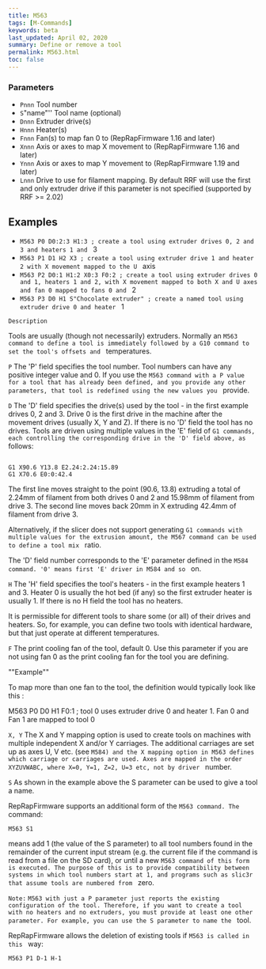 ```yaml
---
title: M563
tags: [M-Commands] 
keywords: beta 
last_updated: April 02, 2020 
summary: Define or remove a tool 
permalink: M563.html
toc: false 
---
```



### Parameters

* `Pnnn` Tool number
* `S`"name"'' Tool name (optional)
* `Dnnn` Extruder drive(s)
* `Hnnn` Heater(s)
* `Fnnn` Fan(s) to map fan 0 to (RepRapFirmware 1.16 and later)
* `Xnnn` Axis or axes to map X movement to (RepRapFirmware 1.16 and later)
* `Ynnn` Axis or axes to map Y movement to (RepRapFirmware 1.19 and later)
* `Lnnn` Drive to use for filament mapping. By default RRF will use the first and only extruder drive if this parameter is not specified (supported by RRF >= 2.02)

## Examples

* ` M563 P0 D0:2:3 H1:3 ; create a tool using extruder drives 0, 2 and 3 and heaters 1 and  ` 3
* ` M563 P1 D1 H2 X3 ; create a tool using extruder drive 1 and heater 2 with X movement mapped to the U  ` axis
* ` M563 P2 D0:1 H1:2 X0:3 F0:2 ; create a tool using extruder drives 0 and 1, heaters 1 and 2, with X movement mapped to both X and U axes and fan 0 mapped to fans 0 and  ` 2
* ` M563 P3 D0 H1 S"Chocolate extruder" ; create a named tool using extruder drive 0 and heater  ` 1

`Description`

Tools are usually (though not necessarily) extruders. Normally an ` M563 command to define a tool is immediately followed by a G10 command to set the tool's offsets and  ` temperatures.

`P` The 'P' field specifies the tool number. Tool numbers can have any positive integer value and 0. If you use the ` M563 command with a P value for a tool that has already been defined, and you provide any other parameters, that tool is redefined using the new values you  ` provide.

`D` The 'D' field specifies the drive(s) used by the tool - in the first example drives 0, 2 and 3. Drive 0 is the first drive in the machine after the movement drives (usually X, Y and Z). If there is no 'D' field the tool has no drives. Tools are driven using multiple values in the 'E' field of ` G1 commands, each controlling the corresponding drive in the 'D' field above, as  ` follows:

```

G1 X90.6 Y13.8 E2.24:2.24:15.89
G1 X70.6 E0:0:42.4

```

The first line moves straight to the point (90.6, 13.8) extruding a total of 2.24mm of filament from both drives 0 and 2 and 15.98mm of filament from drive 3. The second line moves back 20mm in X extruding 42.4mm of filament from drive 3.

Alternatively, if the slicer does not support generating ` G1 commands with multiple values for the extrusion amount, the M567 command can be used to define a tool mix  ` ratio.

The 'D' field number corresponds to the 'E' parameter defined in the ` M584 command. '0' means first 'E' driver in M584 and so  ` on.

`H` The 'H' field specifies the tool's heaters - in the first example heaters 1 and 3. Heater 0 is usually the hot bed (if any) so the first extruder heater is usually 1. If there is no H field the tool has no heaters.

It is permissible for different tools to share some (or all) of their drives and heaters. So, for example, you can define two tools with identical hardware, but that just operate at different temperatures.

`F` The print cooling fan of the tool, default 0. Use this parameter if you are not using fan 0 as the print cooling fan for the tool you are defining.

""Example""

To map more than one fan to the tool, the definition would typically look like this :

M563 P0 D0 H1 F0:1 ; tool 0 uses extruder drive 0 and heater 1. Fan 0 and Fan 1 are mapped to tool 0

`X, Y` The X and Y mapping option is used to create tools on machines with multiple independent X and/or Y carriages. The additional carriages are set up as axes U, V etc. (see ` M584) and the X mapping option in M563 defines which carriage or carriages are used. Axes are mapped in the order XYZUVWABC, where X=0, Y=1, Z=2, U=3 etc, not by driver  ` number.

`S` As shown in the example above the S parameter can be used to give a tool a name.

RepRapFirmware supports an additional form of the ` M563 command. The  ` command:

```
M563 S1
```

means add 1 (the value of the S parameter) to all tool numbers found in the remainder of the current input stream (e.g. the current file if the command is read from a file on the SD card), or until a new ` M563 command of this form is executed. The purpose of this is to provide compatibility between systems in which tool numbers start at 1, and programs such as slic3r that assume tools are numbered from  ` zero.

`Note:` ` M563 with just a P parameter just reports the existing configuration of the tool. Therefore, if you want to create a tool with no heaters and no extruders, you must provide at least one other parameter. For example, you can use the S parameter to name the  ` tool.

RepRapFirmware allows the deletion of existing tools if ` M563 is called in this  ` way:

```
M563 P1 D-1 H-1
```

